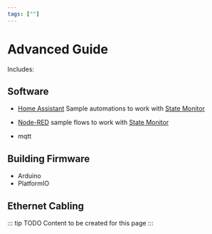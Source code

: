 ```yaml
---
tags: [""]
---
```

# Advanced Guide
 Includes:

## Software
 - [Home Assistant](/guides/advanced/home_assistant.md) Sample automations to work with  [State Monitor](/docs/firmware/state-monitor-esp32.md)
 - [Node-RED](/guides/advanced/node_red.md) sample flows to work with [State Monitor](/docs/firmware/state-monitor-esp32.md)
 
 - mqtt

## Building Firmware
 - Arduino
 - PlatformIO

## Ethernet Cabling

::: tip TODO
Content to be created for this page
:::
